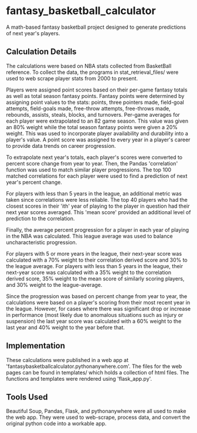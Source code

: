 # fantasy_basketball_calculator
A math-based fantasy basketball project designed to generate predictions of next year's players.

## Calculation Details
The calculations were based on NBA stats collected from BasketBall reference. To collect the data, the programs in stat_retrieval_files/ were used to web scrape
player stats from 2000 to present.

Players were assigned point scores based on their per-game fantasy totals as well as total season fantasy points. Fantasy points were determined by assigning
point values to the stats: points, three pointers made, field-goal attempts, field-goals made, free-throw attempts, free-throws made, rebounds, assists,
steals, blocks, and turnovers. Per-game averages for each player were extrapolated to an 82 game season. This value was given an 80% weight while the total season
fantasy points were given a 20% weight. This was used to incorporate player availability and durability into a player's value. A point score was assigned to every
year in a player's career to provide data trends on career progression.

To extrapolate next year's totals, each player's scores were converted to percent score change from year to year. Then, the Pandas 'correlation' function was used
to match similar player progressions. The top 100 matched correlations for each player were used to find a prediction of next year's percent change.

For players with less than 5 years in the league, an additional metric was taken since correlations were less reliable. The top 40 players who had the closest scores in their 'ith' year of playing to the player in question had their next year scores averaged. This 'mean score' provided an additional level of prediction
to the correlation.

Finally, the average percent progression for a player in each year of playing in the NBA was calculated. This league average was used to balance uncharacteristic
progression.

For players with 5 or more years in the league, their next-year score was calculated with a 70% weight to their correlation derived score and 30% to the league
average. For players with less than 5 years in the league, their next-year score was calculated with a 35% weight to the correlation derived score, 35% weight to
the mean score of similarly scoring players, and 30% weight to the league-average.

Since the progression was based on percent change from year to year, the calculations were based on a player's scoring from their most recent year in the league. 
However, for cases where there was significant drop or increase in performance (most likely due to anomalous situations such as injury or suspension) the last year
score was calculated with a 60% weight to the last year and 40% weight to the year before that.

## Implementation
These calculations were published in a web app at 'fantasybasketballcalculator.pythonanywhere.com'. The files for the web pages can be found in templates/ which holds a collection of html files. The functions and templates were rendered using 'flask_app.py'.

## Tools Used
Beautiful Soup, Pandas, Flask, and pythonanywhere were all used to make the web app. They were used to web-scrape, process data, and convert the original python
code into a workable app.
